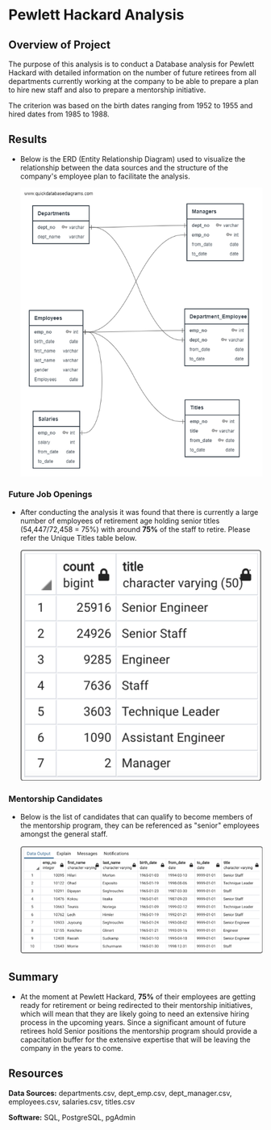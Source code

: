 # Pewlett Hackard Analysis

## **Overview of Project**

The purpose of this analysis is to conduct a Database analysis for Pewlett Hackard with detailed information on the number of future retirees from all departments currently working at the company to be able to prepare a plan to hire new staff and also to prepare a mentorship initiative. 

The criterion was based on the birth dates ranging from 1952 to 1955 and hired dates from 1985 to 1988.


## Results

- Below is the ERD (Entity Relationship Diagram) used to visualize the relationship between the data sources and the structure of the company's employee plan to facilitate the analysis. 

	![alt text](https://github.com/tarini-mi7/Pewlett-Hackard-Analysis/blob/main/Analysis%20Projects/Pewlett-Hackard-Analysis/EmployeeDB.png)

### Future Job Openings 

- After conducting the analysis it was found that there is currently a large number of employees of retirement age holding senior titles (54,447/72,458 = 75%) with around **75%** of the staff to retire. Please refer the Unique Titles table below. 
	
	![alt text](https://github.com/tarini-mi7/Pewlett-Hackard-Analysis/blob/main/Analysis%20Projects/Pewlett-Hackard-Analysis/count%20vs%20title.png)


### Mentorship Candidates

- Below is the list of candidates that can qualify to become members of the mentorship program, they can be referenced as "senior" employees amongst the general staff. 

	![alt text](https://github.com/tarini-mi7/Pewlett-Hackard-Analysis/blob/main/Analysis%20Projects/Pewlett-Hackard-Analysis/mentorship%20eligibility.png)
	

## Summary

- At the moment at Pewlett Hackard, **75%** of their employees are getting ready for retirement or being redirected to their mentorship initiatives, which will mean that they are likely going to need an extensive hiring process in the upcoming years. Since a significant amount of future retirees hold Senior positions the mentorship program should provide a capacitation buffer for the extensive expertise that will be leaving the company in the years to come. 


## Resources

**Data Sources:** departments.csv, dept_emp.csv, dept_manager.csv, employees.csv, salaries.csv, titles.csv

**Software:** SQL, PostgreSQL, pgAdmin
